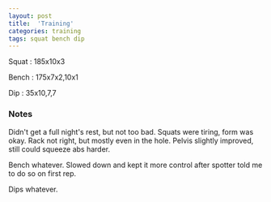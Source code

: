 ```yaml
---
layout: post
title:  'Training'
categories: training
tags: squat bench dip
---
```


Squat       :   185x10x3

Bench       :   175x7x2,10x1

Dip         :   35x10,7,7

### Notes

Didn't get a full night's rest, but not too bad. Squats were tiring, form was okay. Rack
not right, but mostly even in the hole. Pelvis slightly improved, still could squeeze abs
harder.

Bench whatever. Slowed down and kept it more control after spotter told me to do so on
first rep.

Dips whatever.
